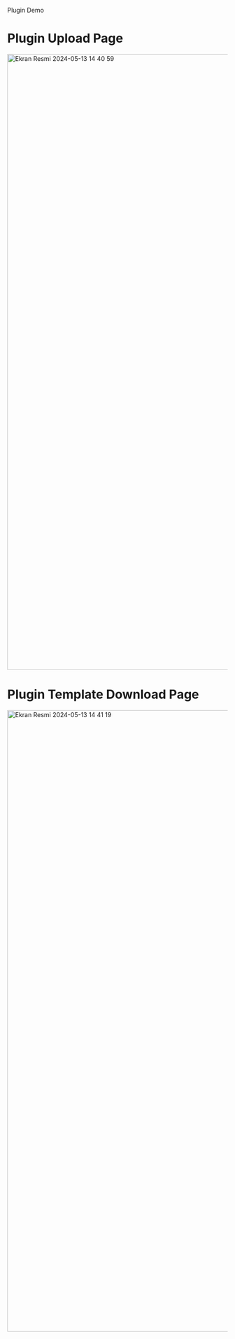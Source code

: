 Plugin Demo

# Plugin Upload Page
<img width="1407" alt="Ekran Resmi 2024-05-13 14 40 59" src="https://github.com/fatihayaaar/plugin-demo/assets/18555532/b098bf85-2852-4434-9292-043b6b65d654">

# Plugin Template Download Page
<img width="1420" alt="Ekran Resmi 2024-05-13 14 41 19" src="https://github.com/fatihayaaar/plugin-demo/assets/18555532/9134fe22-99d8-4fee-8302-93b35f1e809d">
